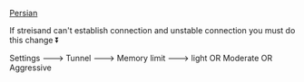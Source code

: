 [Persian](https://github.com/Otisist/Sample/blob/main/Client/Streisand/README(per).md)

If streisand can't establish connection and unstable connection you must do this change ⏬

Settings ---> Tunnel ---> Memory limit ---> light    OR     Moderate     OR     Aggressive
